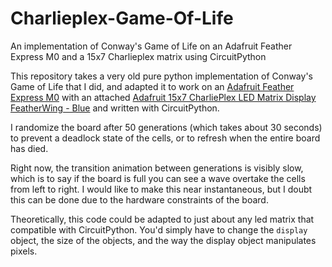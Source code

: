 # Charlieplex-Game-Of-Life
An implementation of Conway's Game of Life on an Adafruit Feather Express M0 and a 15x7 Charlieplex matrix using CircuitPython

This repository takes a very old pure python implementation of Conway's Game of Life that I did, and adapted it to work on an [Adafruit Feather Express M0](https://www.adafruit.com/product/3403) with an attached [Adafruit 15x7 CharliePlex LED Matrix Display FeatherWing - Blue](https://www.adafruit.com/product/3137) and written with CircuitPython.

I randomize the board after 50 generations (which takes about 30 seconds) to prevent a deadlock state of the cells, or to refresh when the entire board has died.

Right now, the transition animation between generations is visibly slow, which is to say if the board is full you can see a wave overtake the cells from left to right. I would like to make this near instantaneous, but I doubt this can be done due to the hardware constraints of the board.

Theoretically, this code could be adapted to just about any led matrix that compatible with CircuitPython. You'd simply have to change the `display` object, the size of the objects, and the way the display object manipulates pixels.
